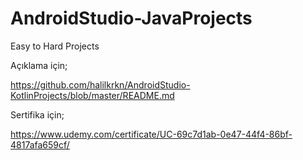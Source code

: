 # AndroidStudio-JavaProjects

Easy to Hard Projects

Açıklama için;

https://github.com/halilkrkn/AndroidStudio-KotlinProjects/blob/master/README.md

Sertifika için;

https://www.udemy.com/certificate/UC-69c7d1ab-0e47-44f4-86bf-4817afa659cf/

